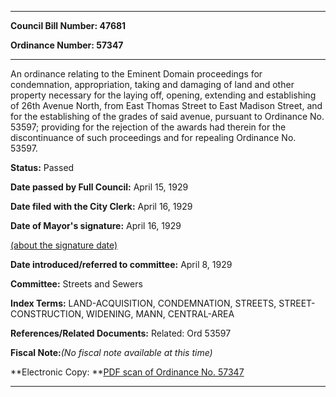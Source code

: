 

********

**Council Bill Number: 47681**
   
**Ordinance Number: 57347**
********

 An ordinance relating to the Eminent Domain proceedings for condemnation, appropriation, taking and damaging of land and other property necessary for the laying off, opening, extending and establishing of 26th Avenue North, from East Thomas Street to East Madison Street, and for the establishing of the grades of said avenue, pursuant to Ordinance No. 53597; providing for the rejection of the awards had therein for the discontinuance of such proceedings and for repealing Ordinance No. 53597.

**Status:** Passed
   
**Date passed by Full Council:** April 15, 1929
   
**Date filed with the City Clerk:** April 16, 1929
   
**Date of Mayor's signature:** April 16, 1929
   
[(about the signature date)](/~public/approvaldate.htm)
   
   
   
**Date introduced/referred to committee:** April 8, 1929
   
**Committee:** Streets and Sewers
   
   
**Index Terms:** LAND-ACQUISITION, CONDEMNATION, STREETS, STREET-CONSTRUCTION, WIDENING, MANN, CENTRAL-AREA

**References/Related Documents:** Related: Ord 53597

**Fiscal Note:**_(No fiscal note available at this time)_

**Electronic Copy: **[PDF scan of Ordinance No. 57347](/~archives/Ordinances/Ord_57347.pdf)

********

